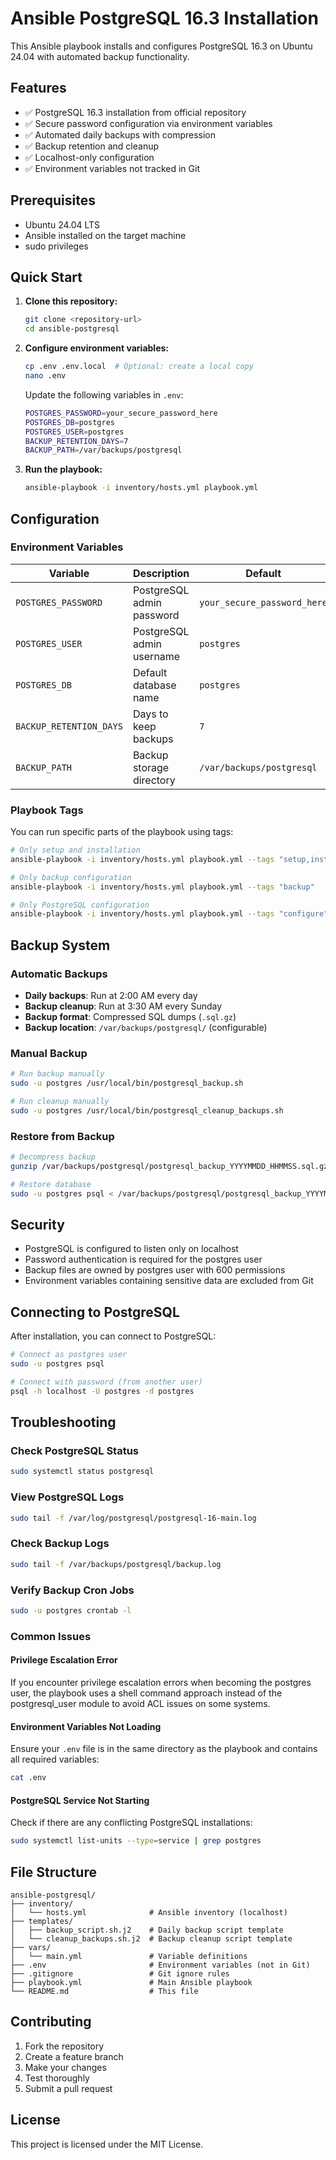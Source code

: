 # Ansible PostgreSQL 16.3 Installation

This Ansible playbook installs and configures PostgreSQL 16.3 on Ubuntu 24.04 with automated backup functionality.

## Features

- ✅ PostgreSQL 16.3 installation from official repository
- ✅ Secure password configuration via environment variables
- ✅ Automated daily backups with compression
- ✅ Backup retention and cleanup
- ✅ Localhost-only configuration
- ✅ Environment variables not tracked in Git

## Prerequisites

- Ubuntu 24.04 LTS
- Ansible installed on the target machine
- sudo privileges

## Quick Start

1. **Clone this repository:**
   ```bash
   git clone <repository-url>
   cd ansible-postgresql
   ```

2. **Configure environment variables:**
   ```bash
   cp .env .env.local  # Optional: create a local copy
   nano .env
   ```
   
   Update the following variables in `.env`:
   ```bash
   POSTGRES_PASSWORD=your_secure_password_here
   POSTGRES_DB=postgres
   POSTGRES_USER=postgres
   BACKUP_RETENTION_DAYS=7
   BACKUP_PATH=/var/backups/postgresql
   ```

3. **Run the playbook:**
   ```bash
   ansible-playbook -i inventory/hosts.yml playbook.yml
   ```

## Configuration

### Environment Variables

| Variable | Description | Default |
|----------|-------------|---------|
| `POSTGRES_PASSWORD` | PostgreSQL admin password | `your_secure_password_here` |
| `POSTGRES_USER` | PostgreSQL admin username | `postgres` |
| `POSTGRES_DB` | Default database name | `postgres` |
| `BACKUP_RETENTION_DAYS` | Days to keep backups | `7` |
| `BACKUP_PATH` | Backup storage directory | `/var/backups/postgresql` |

### Playbook Tags

You can run specific parts of the playbook using tags:

```bash
# Only setup and installation
ansible-playbook -i inventory/hosts.yml playbook.yml --tags "setup,install"

# Only backup configuration
ansible-playbook -i inventory/hosts.yml playbook.yml --tags "backup"

# Only PostgreSQL configuration
ansible-playbook -i inventory/hosts.yml playbook.yml --tags "configure"
```

## Backup System

### Automatic Backups

- **Daily backups**: Run at 2:00 AM every day
- **Backup cleanup**: Run at 3:30 AM every Sunday
- **Backup format**: Compressed SQL dumps (`.sql.gz`)
- **Backup location**: `/var/backups/postgresql/` (configurable)

### Manual Backup

```bash
# Run backup manually
sudo -u postgres /usr/local/bin/postgresql_backup.sh

# Run cleanup manually
sudo -u postgres /usr/local/bin/postgresql_cleanup_backups.sh
```

### Restore from Backup

```bash
# Decompress backup
gunzip /var/backups/postgresql/postgresql_backup_YYYYMMDD_HHMMSS.sql.gz

# Restore database
sudo -u postgres psql < /var/backups/postgresql/postgresql_backup_YYYYMMDD_HHMMSS.sql
```

## Security

- PostgreSQL is configured to listen only on localhost
- Password authentication is required for the postgres user
- Backup files are owned by postgres user with 600 permissions
- Environment variables containing sensitive data are excluded from Git

## Connecting to PostgreSQL

After installation, you can connect to PostgreSQL:

```bash
# Connect as postgres user
sudo -u postgres psql

# Connect with password (from another user)
psql -h localhost -U postgres -d postgres
```

## Troubleshooting

### Check PostgreSQL Status
```bash
sudo systemctl status postgresql
```

### View PostgreSQL Logs
```bash
sudo tail -f /var/log/postgresql/postgresql-16-main.log
```

### Check Backup Logs
```bash
sudo tail -f /var/backups/postgresql/backup.log
```

### Verify Backup Cron Jobs
```bash
sudo -u postgres crontab -l
```

### Common Issues

#### Privilege Escalation Error
If you encounter privilege escalation errors when becoming the postgres user, the playbook uses a shell command approach instead of the postgresql_user module to avoid ACL issues on some systems.

#### Environment Variables Not Loading
Ensure your `.env` file is in the same directory as the playbook and contains all required variables:
```bash
cat .env
```

#### PostgreSQL Service Not Starting
Check if there are any conflicting PostgreSQL installations:
```bash
sudo systemctl list-units --type=service | grep postgres
```

## File Structure

```
ansible-postgresql/
├── inventory/
│   └── hosts.yml              # Ansible inventory (localhost)
├── templates/
│   ├── backup_script.sh.j2    # Daily backup script template
│   └── cleanup_backups.sh.j2  # Backup cleanup script template
├── vars/
│   └── main.yml               # Variable definitions
├── .env                       # Environment variables (not in Git)
├── .gitignore                 # Git ignore rules
├── playbook.yml               # Main Ansible playbook
└── README.md                  # This file
```

## Contributing

1. Fork the repository
2. Create a feature branch
3. Make your changes
4. Test thoroughly
5. Submit a pull request

## License

This project is licensed under the MIT License.
